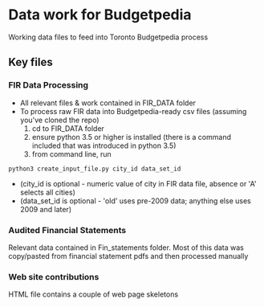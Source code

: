 # Data work for Budgetpedia

Working data files to feed into Toronto Budgetpedia process

## Key files

### FIR Data Processing

- All relevant files & work contained in FIR_DATA folder
- To process raw FIR data into Budgetpedia-ready csv files (assuming you've cloned the repo)
    1. cd to FIR_DATA folder
    2. ensure python 3.5 or higher is installed (there is a command included
        that was introduced in python 3.5)
    3. from command line, run

```
python3 create_input_file.py city_id data_set_id
```

- (city_id is optional - numeric value of city in FIR data file, absence or 'A' selects all cities)
- (data_set_id is optional - 'old' uses pre-2009 data; anything else uses 2009 and later)


### Audited Financial Statements

Relevant data contained in Fin_statements folder.  Most of this data was copy/pasted from financial statement pdfs and then processed manually


### Web site contributions

HTML file contains a couple of web page skeletons

